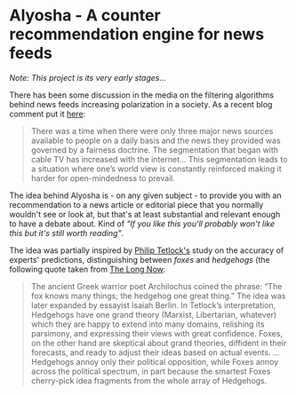 Alyosha - A counter recommendation engine for news feeds
========================================================

*Note: This project is its very early stages...*

There has been some discussion in the media on the filtering algorithms behind news feeds increasing polarization in a society. As a recent blog comment put it [here](http://mathbabe.org/2014/06/30/thanks-for-a-great-case-study-facebook/#comments): 

> There was a time when there were only three major news sources available to
> people on a daily basis and the news they provided was governed by a
> fairness doctrine. The segmentation that began with cable TV has
> increased with the internet... This segmentation leads to a situation
> where one’s world view is constantly reinforced making it harder for
> open-mindedness to prevail.

The idea behind Alyosha is - on any given subject - to provide you with an recommendation to a news article or editorial piece that you normally wouldn't see or look at, but that's at least substantial and relevant enough to have a debate about. Kind of *"If you like this you'll probably won't like this but it's still worth reading"*.

The idea was partially inspired by [Philip Tetlock's](http://en.wikipedia.org/wiki/Philip_E._Tetlock) study on the accuracy of experts' predictions, distinguishing between *foxes* and *hedgehogs* (the following quote taken from [The Long Now](http://longnow.org/seminars/02007/jan/26/why-foxes-are-better-forecasters-than-hedgehogs/):

> The ancient Greek warrior poet Archilochus coined the phrase: “The fox knows
> many things; the hedgehog one great thing.” The idea was later expanded by
> essayist Isaiah Berlin. In Tetlock’s interpretation, Hedgehogs have one grand
> theory (Marxist, Libertarian, whatever) which they are happy to extend into
> many domains, relishing its parsimony, and expressing their views with great
> confidence. Foxes, on the other hand are skeptical about grand theories,
> diffident in their forecasts, and ready to adjust their ideas based on actual
> events.
> ...
> Hedgehogs annoy only their political opposition, while Foxes annoy across the
> political spectrum, in part because the smartest Foxes cherry-pick idea
> fragments from the whole array of Hedgehogs.
